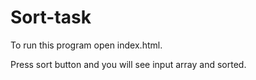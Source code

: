 # Sort-task

To run this program open index.html.

Press sort button and you will see input array and sorted.
